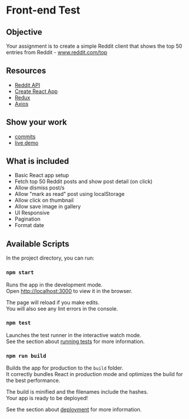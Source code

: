 # Front-end Test

## Objective

Your assignment is to create a simple Reddit client that shows the top 50 entries from Reddit - www.reddit.com/top

## Resources

- [Reddit API](http://www.reddit.com/dev/api)
- [Create React App](https://github.com/facebook/create-react-app)
- [Redux](https://redux.js.org/)
- [Axios](https://github.com/axios/axios)

## Show your work

- [commits](https://github.com/aldo-sorbara/deviget-reddit/commits)
- [live demo](https://thirsty-hawking-061fbb.netlify.com)

## What is included

- Basic React app setup
- Fetch top 50 Reddit posts and show post detail (on click)
- Allow dismiss post/s
- Allow "mark as read" post using localStorage
- Allow click on thumbnail
- Allow save image in gallery
- UI Responsive
- Pagination
- Format date

## Available Scripts

In the project directory, you can run:

### `npm start`

Runs the app in the development mode.<br />
Open [http://localhost:3000](http://localhost:3000) to view it in the browser.

The page will reload if you make edits.<br />
You will also see any lint errors in the console.

### `npm test`

Launches the test runner in the interactive watch mode.<br />
See the section about [running tests](https://facebook.github.io/create-react-app/docs/running-tests) for more information.

### `npm run build`

Builds the app for production to the `build` folder.<br />
It correctly bundles React in production mode and optimizes the build for the best performance.

The build is minified and the filenames include the hashes.<br />
Your app is ready to be deployed!

See the section about [deployment](https://facebook.github.io/create-react-app/docs/deployment) for more information.
